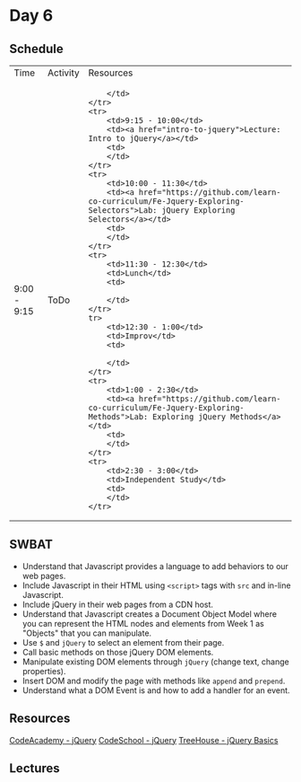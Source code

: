 # Day 6

## Schedule

<table>
    <tr>
        <td>Time</td>
        <td>Activity</td>
        <td>Resources</td>
    </tr>
    <tr>
        <td>9:00 - 9:15</td>
        <td>ToDo</td>
        <td>
            
        </td>
    </tr>
    <tr>
        <td>9:15 - 10:00</td>
        <td><a href="intro-to-jquery">Lecture: Intro to jQuery</a></td>
        <td>
        </td>
    </tr>
    <tr>
        <td>10:00 - 11:30</td>
        <td><a href="https://github.com/learn-co-curriculum/Fe-Jquery-Exploring-Selectors">Lab: jQuery Exploring Selectors</a></td>
        <td>
        </td>
    </tr>
    <tr>
        <td>11:30 - 12:30</td>
        <td>Lunch</td>
        <td>
            
        </td>
    </tr>
    tr>
        <td>12:30 - 1:00</td>
        <td>Improv</td>
        <td>
            
        </td>
    </tr>
    <tr>
        <td>1:00 - 2:30</td>
        <td><a href="https://github.com/learn-co-curriculum/Fe-Jquery-Exploring-Methods">Lab: Exploring jQuery Methods</a></td>
        <td>
        </td>
    </tr>
    <tr>
        <td>2:30 - 3:00</td>
        <td>Independent Study</td>
        <td>
        </td>
    </tr>
</table>

## SWBAT 

+ Understand that Javascript provides a language to add behaviors to our web pages.
+ Include Javascript in their HTML using `<script>` tags with `src` and in-line Javascript.
+ Include jQuery in their web pages from a CDN host.
+ Understand that Javascript creates a Document Object Model where you can represent the HTML nodes and elements from Week 1 as "Objects" that you can manipulate.
+ Use `$` and `jQuery` to select an element from their page.
+ Call basic methods on those jQuery DOM elements.
+ Manipulate existing DOM elements through `jQuery` (change text, change properties).
+ Insert DOM and modify the page with methods like `append` and `prepend`.
+ Understand what a DOM Event is and how to add a handler for an event.

## Resources

[CodeAcademy - jQuery](http://www.codecademy.com/en/tracks/jquery)
[CodeSchool - jQuery](http://try.jquery.com/)
[TreeHouse - jQuery Basics](http://teamtreehouse.com/library/jquery-basics)

## Lectures
